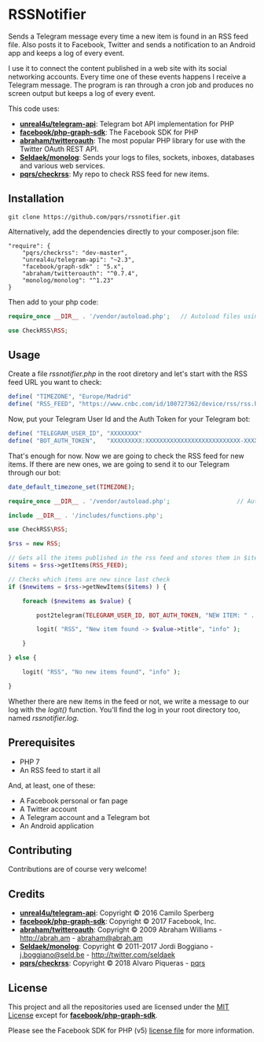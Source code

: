 # RSSNotifier

Sends a Telegram message every time a new item is found in an RSS feed file. Also posts it to Facebook, Twitter and sends a notification to an Android app and keeps a log of every event.

I use it to connect the content published in a web site with its social networking accounts. Every time one of these events happens I receive a Telegram message. The program is ran through a cron job and produces no screen output but keeps a log of every event.

This code uses:

* [**unreal4u/telegram-api**](https://github.com/unreal4u/telegram-api): Telegram bot API implementation for PHP
* [**facebook/php-graph-sdk**](https://github.com/facebook/php-graph-sdk): The Facebook SDK for PHP
* [**abraham/twitteroauth**](https://github.com/abraham/twitteroauth): The most popular PHP library for use with the Twitter OAuth REST API.
* [**Seldaek/monolog**](https://github.com/Seldaek/monolog): Sends your logs to files, sockets, inboxes, databases and various web services.
* [**pqrs/checkrss**](https://github.com/pqrs/checkrss): My repo to check RSS feed for new items.


## Installation

``` 
git clone https://github.com/pqrs/rssnotifier.git
```

Alternatively, add the dependencies directly to your composer.json file:

``` 
"require": {
    "pqrs/checkrss": "dev-master",
    "unreal4u/telegram-api": "~2.3",
    "facebook/graph-sdk" : "5.x",
    "abraham/twitteroauth": "^0.7.4",
    "monolog/monolog": "^1.23"
}
```

Then add to your php code:

``` php
require_once __DIR__ . '/vendor/autoload.php';   // Autoload files using Composer autoload

use CheckRSS\RSS;
```


## Usage

Create a file *rssnotifier.php* in the root diretory and let's start with the RSS feed URL you want to check:

``` php
define( "TIMEZONE", "Europe/Madrid"                                         ); // Your timezone
define( "RSS_FEED", "https://www.cnbc.com/id/100727362/device/rss/rss.html" ); // The RSS feed URL
```

Now, put your Telegram User Id and the Auth Token for your Telegram bot:

``` php
define( "TELEGRAM_USER_ID", "XXXXXXXX"                                      ); // Your telegram User ID
define( "BOT_AUTH_TOKEN",   "XXXXXXXXX:XXXXXXXXXXXXXXXXXXXXXXXXXXX-XXXXXXX" ); // Telegram bot token
```

That's enough for now. Now we are going to check the RSS feed for new items. If there are new ones, we are going to send it to our Telegram through our bot:

``` php
date_default_timezone_set(TIMEZONE);

require_once __DIR__ . '/vendor/autoload.php';                   // Autoload files using Composer autoload

include __DIR__ . '/includes/functions.php';

use CheckRSS\RSS;

$rss = new RSS;

// Gets all the items published in the rss feed and stores them in $items
$items = $rss->getItems(RSS_FEED);

// Checks which items are new since last check
if ($newitems = $rss->getNewItems($items) ) {

    foreach ($newitems as $value) {

        post2telegram(TELEGRAM_USER_ID, BOT_AUTH_TOKEN, "NEW ITEM: " . $value->title);     // Sends item title to telegram

        logit( "RSS", "New item found -> $value->title", "info" );

    }

} else {

	logit( "RSS", "No new items found", "info" );

}


```

Whether there are new items in the feed or not, we write a message to our log with the *logit()* function. You'll find the log in your root directory too, named *rssnotifier.log*.





## Prerequisites

* PHP 7
* An RSS feed to start it all

And, at least, one of these:

* A Facebook personal or fan page
* A Twitter account
* A Telegram account and a Telegram bot
* An Android application


## Contributing

Contributions are of course very welcome!


## Credits

* [**unreal4u/telegram-api**](https://github.com/unreal4u/telegram-api): Copyright © 2016 Camilo Sperberg
* [**facebook/php-graph-sdk**](https://github.com/facebook/php-graph-sdk): Copyright © 2017 Facebook, Inc.
* [**abraham/twitteroauth**](https://github.com/abraham/twitteroauth): Copyright © 2009 Abraham Williams - http://abrah.am - abraham@abrah.am
* [**Seldaek/monolog**](https://github.com/Seldaek/monolog): Copyright © 2011-2017 Jordi Boggiano - j.boggiano@seld.be - http://twitter.com/seldaek
* [**pqrs/checkrss**](https://github.com/pqrs/checkrss): Copyright © 2018 Alvaro Piqueras - [pqrs](https://github.com/pqrs)


## License

This project and all the repositories used are licensed under the [MIT License](LICENSE) except for [**facebook/php-graph-sdk**](https://github.com/facebook/php-graph-sdk).

Please see the Facebook SDK for PHP (v5) [license file](https://github.com/facebook/php-graph-sdk/blob/master/LICENSE) for more information.

